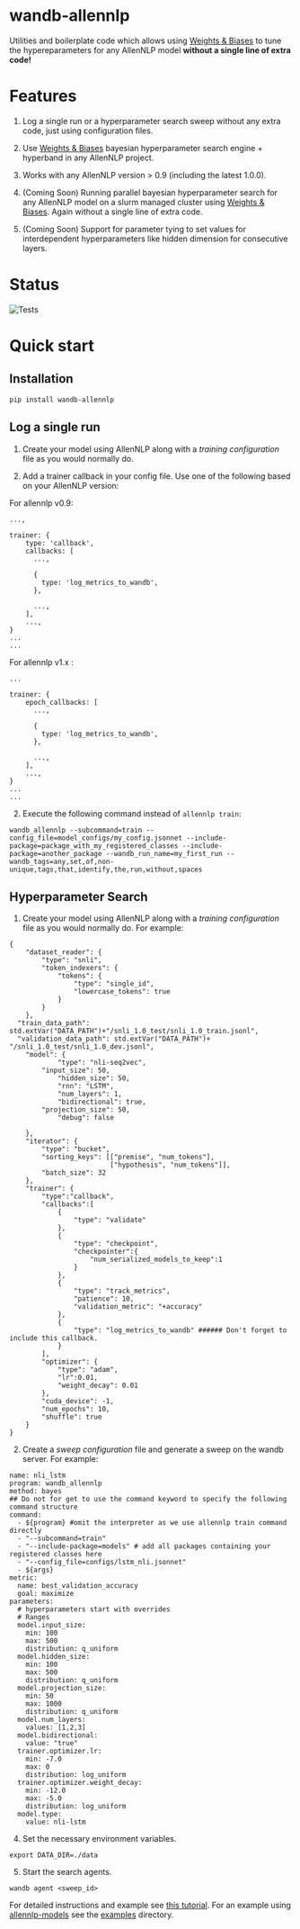 # wandb-allennlp
Utilities and boilerplate code which allows using [Weights & Biases](https://www.wandb.com/) to tune the hypereparameters for any AllenNLP model **without a single line of extra code!**

# Features

1. Log a single run or a hyperparameter search sweep without any extra code, just using configuration files.

2. Use [Weights & Biases](https://www.wandb.com/) bayesian hyperparameter search engine + hyperband in any AllenNLP project.

3. Works with any AllenNLP version > 0.9 (including the latest 1.0.0).

4. (Coming Soon) Running parallel bayesian hyperparameter search for any AllenNLP model on a slurm managed cluster using [Weights & Biases](https://www.wandb.com/). Again without a single line of extra code.

5. (Coming Soon) Support for parameter tying to set values for interdependent hyperparameters like hidden dimension for consecutive layers.

# Status

![Tests](https://github.com/dhruvdcoder/wandb-allennlp/workflows/Tests/badge.svg)

# Quick start

## Installation

```
pip install wandb-allennlp
```

## Log a single run

1. Create your model using AllenNLP along with a *training configuration* file as you would normally do.

2. Add a trainer callback in your config file. Use one of the following based on your AllenNLP version:

For allennlp v0.9:

```
...,

trainer: {
    type: 'callback',
    callbacks: [
      ...,
      
      {
        type: 'log_metrics_to_wandb',
      },
      
      ...,
    ],
    ...,
}
...
...
```

For allennlp v1.x :

```
...

trainer: {
    epoch_callbacks: [
      ...,
      
      {
        type: 'log_metrics_to_wandb',
      },
      
      ...,
    ],
    ...,
}
...
...
```

2. Execute the following command instead of `allennlp train`:

```
wandb_allennlp --subcommand=train --config_file=model_configs/my_config.jsonnet --include-package=package_with_my_registered_classes --include-package=another_package --wandb_run_name=my_first_run --wandb_tags=any,set,of,non-unique,tags,that,identify,the,run,without,spaces

```


## Hyperparameter Search

1. Create your model using AllenNLP along with a *training configuration* file as you would normally do. For example:

```
{
    "dataset_reader": {
        "type": "snli",
        "token_indexers": {
            "tokens": {
                "type": "single_id",
                "lowercase_tokens": true
            }
        }
    },
  "train_data_path": std.extVar("DATA_PATH")+"/snli_1.0_test/snli_1.0_train.jsonl",
  "validation_data_path": std.extVar("DATA_PATH")+ "/snli_1.0_test/snli_1.0_dev.jsonl",
    "model": {
            "type": "nli-seq2vec",
	    "input_size": 50,
            "hidden_size": 50,
            "rnn": "LSTM",
            "num_layers": 1,
            "bidirectional": true,
	    "projection_size": 50,
            "debug": false

    },
    "iterator": {
        "type": "bucket",
        "sorting_keys": [["premise", "num_tokens"],
                         ["hypothesis", "num_tokens"]],
        "batch_size": 32
    },
    "trainer": {
		"type":"callback",
		"callbacks":[
			{
				"type": "validate"
			},
			{
				"type": "checkpoint",
				"checkpointer":{
					"num_serialized_models_to_keep":1
				}
			},
			{
				"type": "track_metrics",
				"patience": 10,
				"validation_metric": "+accuracy"
			},
			{
				"type": "log_metrics_to_wandb" ###### Don't forget to include this callback.
			}
		],
		"optimizer": {
			"type": "adam",
			"lr":0.01,
			"weight_decay": 0.01
		},
		"cuda_device": -1,
		"num_epochs": 10,
		"shuffle": true
	}
}
```

2. Create a *sweep configuration* file and generate a sweep on the wandb server. For example:

```
name: nli_lstm
program: wandb_allennlp
method: bayes
## Do not for get to use the command keyword to specify the following command structure
command:
  - ${program} #omit the interpreter as we use allennlp train command directly
  - "--subcommand=train"
  - "--include-package=models" # add all packages containing your registered classes here
  - "--config_file=configs/lstm_nli.jsonnet"
  - ${args}
metric:
  name: best_validation_accuracy
  goal: maximize
parameters:
  # hyperparameters start with overrides
  # Ranges
  model.input_size:
    min: 100
    max: 500
    distribution: q_uniform
  model.hidden_size:
    min: 100
    max: 500
    distribution: q_uniform
  model.projection_size:
    min: 50
    max: 1000
    distribution: q_uniform
  model.num_layers:
    values: [1,2,3]
  model.bidirectional:
    value: "true"
  trainer.optimizer.lr:
    min: -7.0
    max: 0
    distribution: log_uniform
  trainer.optimizer.weight_decay:
    min: -12.0
    max: -5.0
    distribution: log_uniform
  model.type:
    value: nli-lstm
```

4. Set the necessary environment variables.

```
export DATA_DIR=./data
```

5. Start the search agents.

```
wandb agent <sweep_id>
```

For detailed instructions and example see [this tutorial](http://dhruveshp.com/machinelearning/wandb-allennlp/). For an example using [allennlp-models](https://github.com/allenai/allennlp-models) see the [examples](examples) directory.
